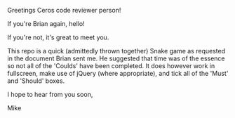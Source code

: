 Greetings Ceros code reviewer person!

If you're Brian again, hello!

If you're not, it's great to meet you.

This repo is a quick (admittedly thrown together) Snake game as requested in the document Brian sent me.  He suggested that time was of the essence so not all of the 'Coulds' have been completed.  It does however work in fullscreen, make use of jQuery (where appropriate), and tick all of the 'Must' and 'Should' boxes.

I hope to hear from you soon,

Mike
